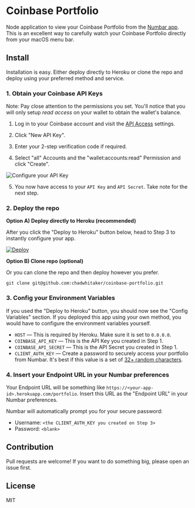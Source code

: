 # Coinbase Portfolio
Node application to view your Coinbase Portfolio from the [Numbar app](https://numbarapp.com). This is an excellent way to carefully watch your Coinbase Portfolio directly from your macOS menu bar.

## Install
Installation is easy. Either deploy directly to Heroku or clone the repo and deploy using your preferred method and service.

### 1. Obtain your Coinbase API Keys

Note: Pay close attention to the permissions you set. You'll notice that you will only setup *read access* on your wallet to obtain the wallet's balance.

1. Log in to your Coinbase account and visit the [API Access](https://www.coinbase.com/settings/api) settings.

2. Click "New API Key".

3. Enter your 2-step verification code if required.

4. Select "all" Accounts and the "wallet:accounts:read" Permission and click "Create".

  ![Configure your API Key](http://i.imgur.com/a6xrRJl.png)

5. You now have access to your `API Key` and `API Secret`. Take note for the next step.


### 2. Deploy the repo

**Option A) Deploy directly to Heroku (recommended)**

After you click the "Deploy to Heroku" button below, head to Step 3 to instantly configure your app.

[![Deploy](https://www.herokucdn.com/deploy/button.svg)](https://heroku.com/deploy?template=https://github.com/chadwhitaker/coinbase-portfolio)  

**Option B) Clone repo (optional)**

Or you can clone the repo and then deploy however you prefer.
```
git clone git@github.com:chadwhitaker/coinbase-portfolio.git
```

### 3. Config your Environment Variables

If you used the "Deploy to Heroku" button, you should now see the "Config Variables" section. If you deployed this app using your own method, you would have to configure the environment variables yourself.

  - `HOST` — This is required by Heroku. Make sure it is set to `0.0.0.0`.
  - `COINBASE_API_KEY` — This is the API Key you created in Step 1.
  - `COINBASE_API_SECRET` — This is the API Secret you created in Step 1.
  - `CLIENT_AUTH_KEY` — Create a password to securely access your portfolio from Numbar. It's best if this value is a set of [32+ random characters](http://www.sethcardoza.com/tools/random-password-generator/).  

### 4. Insert your Endpoint URL in your Numbar preferences

Your Endpoint URL will be something like `https://<your-app-id>.herokuapp.com/portfolio`. Insert this URL as the "Endpoint URL" in your Numbar preferences.

Numbar will automatically prompt you for your secure password:
  - Username: `<the CLIENT_AUTH_KEY you created on Step 3>`
  - Password: `<blank>`


## Contribution

Pull requests are welcome! If you want to do something big, please open an issue first.

## License
MIT
